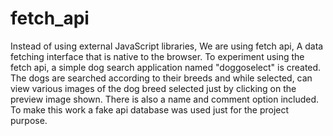 # fetch_api
Instead of using external JavaScript libraries, We are using fetch api, A data fetching interface that is native to the browser.
To experiment using the fetch api, a simple dog search application named "doggoselect" is created. The dogs are searched according to their breeds and while selected, can view various images of the dog breed selected just by clicking on the preview image shown.
There is also a name and comment option included. To make this work a fake api database was used just for the project purpose.
